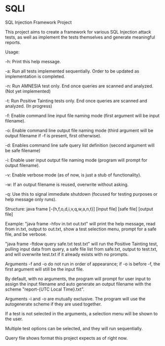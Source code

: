 # SQLI
SQL Injection Framework Project

This project aims to create a framework for various SQL Injection attack tests, as well as implement the tests 
themselves and generate meaningful reports.

Usage:

-h: Print this help message.

-a: Run all tests implemented sequentially. Order to be updated as implementation is completed.

-n: Run AMNESIA test only. End once queries are scanned and analyzed. (Not yet implemented)

-t: Run Positive Tainting tests only. End once queries are scanned and analyzed. (In progress)

-f: Enable command line input file naming mode (first argument will be input filename).

-o: Enable command line output file naming mode (third argument will be output filename if -f is present, first otherwise).

-d: Enables command line safe query list definition (second argument will be safe filename)

-i: Enable user input output file naming mode (program will prompt for output filename).

-v: Enable verbose mode (as of now, is just a stub of functionality).

-w: If an output filename is reused, overwrite without asking.

-q: Use this to signal immediate shutdown (focused for testing purposes or help message only runs).

Structure: java frame [-{h,f,o,d,i,v,q,w,a,n,t}] [input file] [safe file] [output file]

Example: "java frame -hfov in.txt out.txt" will print the help message, read from in.txt, output to out.txt, show a test selection menu, prompt for a safe file, and be verbose.

"java frame -ftdow query safe.txt test.txt" will run the Positive Tainting test, pulling input data from query, a safe file list from safe.txt, output to test.txt, and will overwrite test.txt if it already exists with no prompts.

Arguments -f and -o do not run in order of appearance; if -o is before -f, the first argument will still be the input file.

By default, with no arguments, the program will prompt for user input to assign the input filename and auto generate an output filename with the scheme "report-{UTC Local Time}.txt".

Arguments -i and -o are mutually exclusive. The program will use the autogenerate scheme if they are used together.

If a test is not selected in the arguments, a selection menu will be shown to the user.

Multiple test options can be selected, and they will run sequentially.

Query file shows format this project expects as of right now.
